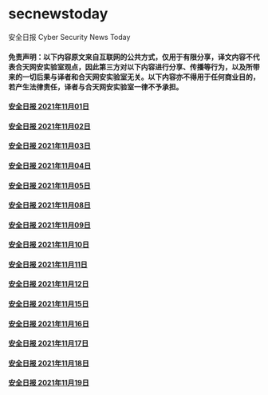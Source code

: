 # secnewstoday

安全日报 Cyber Security News Today

#### 免责声明：以下内容原文来自互联网的公共方式，仅用于有限分享，译文内容不代表合天网安实验室观点，因此第三方对以下内容进行分享、传播等行为，以及所带来的一切后果与译者和合天网安实验室无关。以下内容亦不得用于任何商业目的，若产生法律责任，译者与合天网安实验室一律不予承担。

#### [安全日报 2021年11月01日](https://github.com/hetianlab/secnewstoday/blob/master/Nov.2021/secnews-20211101.md)
#### [安全日报 2021年11月02日](https://github.com/hetianlab/secnewstoday/blob/master/Nov.2021/secnews-20211102.md)
#### [安全日报 2021年11月03日](https://github.com/hetianlab/secnewstoday/blob/master/Nov.2021/secnews-20211103.md)
#### [安全日报 2021年11月04日](https://github.com/hetianlab/secnewstoday/blob/master/Nov.2021/secnews-20211104.md)
#### [安全日报 2021年11月05日](https://github.com/hetianlab/secnewstoday/blob/master/Nov.2021/secnews-20211105.md)
#### [安全日报 2021年11月08日](https://github.com/hetianlab/secnewstoday/blob/master/Nov.2021/secnews-20211108.md)
#### [安全日报 2021年11月09日](https://github.com/hetianlab/secnewstoday/blob/master/Nov.2021/secnews-20211109.md)
#### [安全日报 2021年11月10日](https://github.com/hetianlab/secnewstoday/blob/master/Nov.2021/secnews-20211110.md)
#### [安全日报 2021年11月11日](https://github.com/hetianlab/secnewstoday/blob/master/Nov.2021/secnews-20211111.md)
#### [安全日报 2021年11月12日](https://github.com/hetianlab/secnewstoday/blob/master/Nov.2021/secnews-20211112.md)
#### [安全日报 2021年11月15日](https://github.com/hetianlab/secnewstoday/blob/master/Nov.2021/secnews-20211115.md)
#### [安全日报 2021年11月16日](https://github.com/hetianlab/secnewstoday/blob/master/Nov.2021/secnews-20211116.md)
#### [安全日报 2021年11月17日](https://github.com/hetianlab/secnewstoday/blob/master/Nov.2021/secnews-20211117.md)
#### [安全日报 2021年11月18日](https://github.com/hetianlab/secnewstoday/blob/master/Nov.2021/secnews-20211118.md)
#### [安全日报 2021年11月19日](https://github.com/hetianlab/secnewstoday/blob/master/Nov.2021/secnews-20211119.md)

